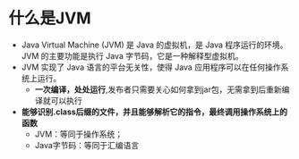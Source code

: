 # 什么是JVM
- Java Virtual Machine (JVM) 是 Java 的虚拟机，是 Java 程序运行的环境。JVM 的主要功能是执行 Java 字节码，它是一种解释型虚拟机。
- JVM 实现了 Java 语言的平台无关性，使得 Java 应用程序可以在任何操作系统上运行。
	- **一次编译，处处运行**,发布者只需要关心如何拿到jar包，无需拿到后重新编译就可以执行
- **能够识别.class后缀的文件，并且能够解析它的指令，最终调用操作系统上的函数**
	- JVM：等同于操作系统；
	- Java字节码：等同于汇编语言
